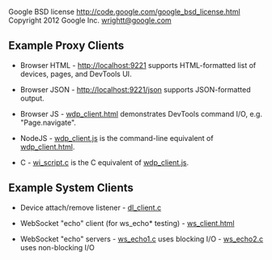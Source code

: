 Google BSD license <http://code.google.com/google_bsd_license.html>
Copyright 2012 Google Inc.  <wrightt@google.com>

Example Proxy Clients
---------------------

- Browser HTML
   \- <http://localhost:9221> supports HTML-formatted list of devices, pages, and DevTools UI.

- Browser JSON
   \- <http://localhost:9221/json> supports JSON-formatted output.

- Browser JS
   \- [wdp_client.html](wdp_client.html) demonstrates DevTools command I/O, e.g. "Page.navigate".

- NodeJS
   \- [wdp_client.js](wdp_client.js) is the command-line equivalent of [wdp_client.html](wdp_client.html).

- C
   \- [wi_script.c](wi_script.c) is the C equivalent of [wdp_client.js](wdp_client.js).


Example System Clients
----------------------

- Device attach/remove listener
   \- [dl_client.c](dl_client.c)

- WebSocket "echo" client (for ws_echo* testing)
   \- [ws_client.html](ws_client.html)

- WebSocket "echo" servers
   \- [ws_echo1.c](ws_echo1.c) uses blocking I/O
   \- [ws_echo2.c](ws_echo2.c) uses non-blocking I/O
